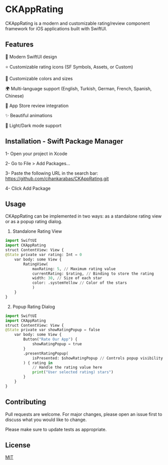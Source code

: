 # CKAppRating

CKAppRating is a modern and customizable rating/review component framework for iOS applications built with SwiftUI.

## Features

📱 Modern SwiftUI design

⭐️ Customizable rating icons (SF Symbols, Assets, or Custom)

🌈 Customizable colors and sizes

🌍 Multi-language support (English, Turkish, German, French, Spanish, Chinese)

📝 App Store review integration

✨ Beautiful animations

🎨 Light/Dark mode support

## Installation - Swift Package Manager

1- Open your project in Xcode

2- Go to File > Add Packages...

3- Paste the following URL in the search bar: https://github.com/cihankarabas/CKAppRating.git

4- Click Add Package


## Usage

CKAppRating can be implemented in two ways: as a standalone rating view or as a popup rating dialog.

1. Standalone Rating View

```python
import SwiftUI
import CKAppRating
struct ContentView: View {
@State private var rating: Int = 0
    var body: some View {
        RatingView(
            maxRating: 5, // Maximum rating value
            currentRating: $rating, // Binding to store the rating
            width: 30, // Size of each star
            color: .systemYellow // Color of the stars
            )
    }
}
```

2. Popup Rating Dialog

```python
import SwiftUI
import CKAppRating
struct ContentView: View {
@State private var showRatingPopup = false
    var body: some View {
        Button("Rate Our App") {
            showRatingPopup = true
        }
        .presentRatingPopup(
            isPresented: $showRatingPopup // Controls popup visibility
        ) { rating in
            // Handle the rating value here
            print("User selected rating) stars") 
        } 
    } 
}
```

## Contributing

Pull requests are welcome. For major changes, please open an issue first
to discuss what you would like to change.

Please make sure to update tests as appropriate.

## License

[MIT](https://choosealicense.com/licenses/mit/)
